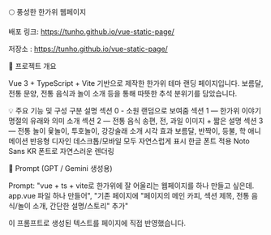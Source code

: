 🌕 풍성한 한가위 웹페이지

배포 링크: https://tunho.github.io/vue-static-page/

저장소 : https://tunho.github.io/vue-static-page/



🎯 프로젝트 개요

Vue 3 + TypeScript + Vite 기반으로 제작한 한가위 테마 랜딩 페이지입니다.
보름달, 전통 문양, 전통 음식과 놀이 소개 등을 통해 따뜻한 추석 분위기를 담았습니다.


💡 주요 기능 및 구성
구분	설명
섹션 0 - 소원 랜덤으로 보여줌
섹션 1 — 한가위 이야기	명절의 유래와 의미 소개
섹션 2 — 전통 음식	송편, 전, 과일 이미지 + 짧은 설명
섹션 3 — 전통 놀이	윷놀이, 투호놀이, 강강술래 소개
시각 효과	보름달, 반짝이, 등불, 학 애니메이션
반응형 디자인	데스크톱/모바일 모두 자연스럽게 표시
한글 폰트 적용	Noto Sans KR 폰트로 자연스러운 렌더링

🧠 Prompt (GPT / Gemini 생성용)

Prompt:
"vue + ts + vite로 한가위에 잘 어울리는 웹페이지를 하나 만들고 싶은데. app.vue 파일 하나 만들어",
"기존 페이지에 "페이지의 메인 카피, 섹션 제목, 전통 음식/놀이 소개, 간단한 설명/스토리" 추가"


이 프롬프트로 생성된 텍스트를 페이지에 직접 반영했습니다.
